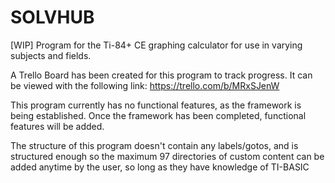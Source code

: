 # SOLVHUB
[WIP] Program for the Ti-84+ CE graphing calculator for use in varying subjects and fields.

A Trello Board has been created for this program to track progress.  It can be viewed with the following link:
https://trello.com/b/MRxSJenW

This program currently has no functional features, as the framework is being established.
Once the framework has been completed, functional features will be added.

The structure of this program doesn't contain any labels/gotos, and is structured enough so the maximum 97
directories of custom content can be added anytime by the user, so long as they have knowledge of TI-BASIC 
